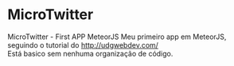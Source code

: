 # MicroTwitter
MicroTwitter - First APP MeteorJS
Meu primeiro app em MeteorJS, seguindo o tutorial do http://udgwebdev.com/
<bR>Está basico sem nenhuma organização de código.
